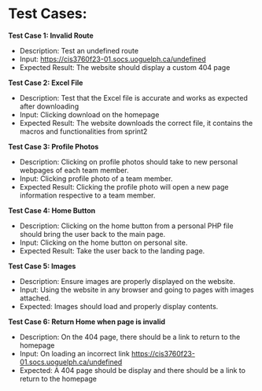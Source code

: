 # Test Cases:

**Test Case 1: Invalid Route**
- Description: Test an undefined route
- Input: https://cis3760f23-01.socs.uoguelph.ca/undefined
- Expected Result: The website should display a custom 404 page

**Test Case 2: Excel File**
- Description: Test that the Excel file is accurate and works as expected after downloading
- Input: Clicking download on the homepage
- Expected Result: The website downloads the correct file, it contains the macros and functionalities from sprint2

**Test Case 3: Profile Photos**
- Description: Clicking on profile photos should take to new personal webpages of each team member.
- Input: Clicking profile photo of a team member.
- Expected Result: Clicking the profile photo will open a new page information respective to a team member.

**Test Case 4: Home Button**
- Description: Clicking on the home button from a personal PHP file should bring the user back to the main page.
- Input: Clicking on the home button on personal site.
- Expected Result: Take the user back to the landing page.

**Test Case 5: Images**
- Description: Ensure images are properly displayed on the website.
- Input: Using the website in any browser and going to pages with images attached.
- Expected: Images should load and properly display contents.

**Test Case 6: Return Home when page is invalid**
- Description: On the 404 page, there should be a link to return to the homepage
- Input: On loading an incorrect link  https://cis3760f23-01.socs.uoguelph.ca/undefined 
- Expected: A 404 page should be display and there should be a link to return to the homepage

